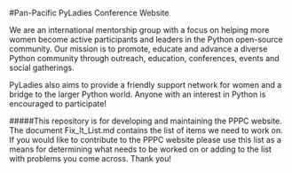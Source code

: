 #Pan-Pacific PyLadies Conference Website

We are an international mentorship group with a focus on helping more women become active participants and leaders in the Python open-source community. Our mission is to promote, educate and advance a diverse Python community through outreach, education, conferences, events and social gatherings. 

PyLadies also aims to provide a friendly support network for women and a bridge to the larger Python world. Anyone with an interest in Python is encouraged to participate!

#####This repository is for developing and maintaining the PPPC website. The document Fix_It_List.md contains the list of items we need to work on. If you would like to contribute to the PPPC website please use this list as a means for determining what needs to be worked on or adding to the list with problems you come across. Thank you!